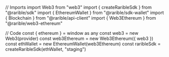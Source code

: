 // Imports
import Web3 from "web3"
import { createRaribleSdk } from "@rarible/sdk"
import { EthereumWallet } from "@rarible/sdk-wallet"
import { Blockchain } from "@rarible/api-client"
import { Web3Ethereum } from "@rarible/web3-ethereum"

// Code
const { ethereum } = window as any
const web3 = new Web3(provider)
const web3Ethereum = new Web3Ethereum({ web3 })
const ethWallet = new EthereumWallet(web3Ethereum)
const raribleSdk = createRaribleSdk(ethWallet, "staging")